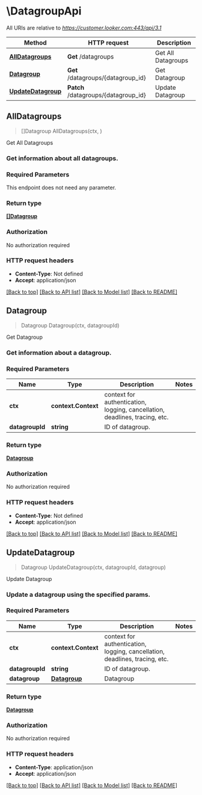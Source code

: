 # \DatagroupApi

All URIs are relative to *https://customer.looker.com:443/api/3.1*

Method | HTTP request | Description
------------- | ------------- | -------------
[**AllDatagroups**](DatagroupApi.md#AllDatagroups) | **Get** /datagroups | Get All Datagroups
[**Datagroup**](DatagroupApi.md#Datagroup) | **Get** /datagroups/{datagroup_id} | Get Datagroup
[**UpdateDatagroup**](DatagroupApi.md#UpdateDatagroup) | **Patch** /datagroups/{datagroup_id} | Update Datagroup



## AllDatagroups

> []Datagroup AllDatagroups(ctx, )

Get All Datagroups

### Get information about all datagroups. 

### Required Parameters

This endpoint does not need any parameter.

### Return type

[**[]Datagroup**](Datagroup.md)

### Authorization

No authorization required

### HTTP request headers

- **Content-Type**: Not defined
- **Accept**: application/json

[[Back to top]](#) [[Back to API list]](../README.md#documentation-for-api-endpoints)
[[Back to Model list]](../README.md#documentation-for-models)
[[Back to README]](../README.md)


## Datagroup

> Datagroup Datagroup(ctx, datagroupId)

Get Datagroup

### Get information about a datagroup. 

### Required Parameters


Name | Type | Description  | Notes
------------- | ------------- | ------------- | -------------
**ctx** | **context.Context** | context for authentication, logging, cancellation, deadlines, tracing, etc.
**datagroupId** | **string**| ID of datagroup. | 

### Return type

[**Datagroup**](Datagroup.md)

### Authorization

No authorization required

### HTTP request headers

- **Content-Type**: Not defined
- **Accept**: application/json

[[Back to top]](#) [[Back to API list]](../README.md#documentation-for-api-endpoints)
[[Back to Model list]](../README.md#documentation-for-models)
[[Back to README]](../README.md)


## UpdateDatagroup

> Datagroup UpdateDatagroup(ctx, datagroupId, datagroup)

Update Datagroup

### Update a datagroup using the specified params. 

### Required Parameters


Name | Type | Description  | Notes
------------- | ------------- | ------------- | -------------
**ctx** | **context.Context** | context for authentication, logging, cancellation, deadlines, tracing, etc.
**datagroupId** | **string**| ID of datagroup. | 
**datagroup** | [**Datagroup**](Datagroup.md)| Datagroup | 

### Return type

[**Datagroup**](Datagroup.md)

### Authorization

No authorization required

### HTTP request headers

- **Content-Type**: application/json
- **Accept**: application/json

[[Back to top]](#) [[Back to API list]](../README.md#documentation-for-api-endpoints)
[[Back to Model list]](../README.md#documentation-for-models)
[[Back to README]](../README.md)

